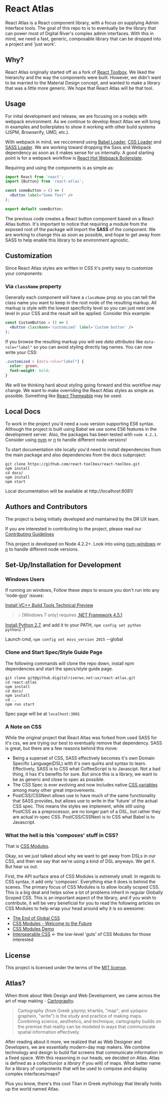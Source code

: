 # React Atlas
React Atlas is a React component library, with a focus on supplying Admin Interface tools. The goal of this repo to is to eventually be the library that can power most of Digital River's complex admin interfaces. With this in mind, we need a fast, generic, composable library that can be dropped into a project and 'just work'.

## Why?
React Atlas originally started off as a fork of [React Toolbox](https://github.com/react-toolbox/react-toolbox). We liked the hierarchy and the way the components were built. However, we didn't want to be married to the Material Design concept, and wanted to make a library that was a little more generic. We hope that React Atlas will be that tool.

## Usage

For inital development and release, we are focusing on a nodejs with webpack environment. As we continue to develop React Atlas we will bring in examples and boilerplates to show it working with other build systems (JSPM, Browserify, UMD, etc.).

With webpack in mind, we reccomend using [Babel Loader](https://github.com/babel/babel-loader), [CSS Loader](https://github.com/webpack/css-loader) and [SASS Loader](https://github.com/jtangelder/sass-loader). We are working toward dropping the Sass and Webpack dependency as soon as it makes sense for us internally. A good starting point is for a webpack workflow is [React Hot Webpack Boilerplate](https://github.com/gaearon/react-hot-boilerplate).

Requiring and using the components is as simple as:

```jsx
import React from 'react';
import {Button} from 'react-atlas';

const someButton = () => (
  <Button label="Some Text" />
);

export default someButton;
```

The previous code creates a React button component based on a React Atlas button. It's important to notice that requiring a module from the exposed root of the package will import the **SASS** of the component. We are working to change this as soon as possible, and hope to get away from SASS to help enable this library to be environment agnostic.

## Customization

Since React Atlas styles are written in CSS it's pretty easy to customize your components:

### Via `className` property

Generally each component will have a `className` prop so you can tell the class name you want to keep in the root node of the resulting markup. All markup is style with the lowest specificity level so you can just nest one level in your CSS and the result will be applied. Consider this example:

```jsx
const CustomButton = () => (
  <Button className='customized' label='Custom button' />
);
```

If you browse the resulting markup you will see *data attributes* like `data-role="label"` so you can avoid styling directly tag names. You can now write your CSS:

```css
.customized > [data-role="label"] {
  color: green;
  font-weight: bold;
}
```

We will be thinking hard about styling going forward and this workflow may change. We want to make overriding the React Atlas styles as simple as possible. Something like [React Themeable](https://github.com/markdalgleish/react-themeable) may be used.

## Local Docs

To work in the project you'd need a `node` version supporting ES6 syntax. Although the project is built using Babel we use some ES6 features in the development server. Also, the packages has been tested with `node 4.2.1`. Consider using [nvm](https://github.com/creationix/nvm) or [n](https://github.com/tj/n) to handle different node versions!

To start documentation site locally you'd need to install dependencies from the main package and also dependencies from the docs subproject:

```
git clone https://github.com/react-toolbox/react-toolbox.git
npm install
cd docs/
npm install 
npm start
```

Local documentation will be available at http://localhost:8081/

## Authors and Contributors

The project is being initially developed and maintained by the DR UX team.

If you are interested in contributing to the project, please read our [Contributing Guidelines](https://github.digitalriverws.net/ux/react-atlas/blob/master/CONTRIBUTING.md)

This project is developed on Node 4.2.2+. Look into using [nvm-windows](https://github.com/coreybutler/nvm-windows) or [n](https://github.com/tj/n) to handle different node versions.

## Set-Up/Installation for Development

### Windows Users
If running on windows, Follow these steps to ensure you don't run into any 'node-gyp' issues:

[Install VC++ Build Tools Technical Preview](https://www.microsoft.com/en-us/download/details.aspx?id=49512)

>:bulb: [Windows 7 only] requires [.NET Framework 4.5.1](http://www.microsoft.com/en-us/download/details.aspx?id=40773)

[Install Python 2.7](https://www.python.org/downloads/), and add it to your PATH, ```npm config set python python2.7```

Launch cmd, ```npm config set msvs_version 2015``` --global 

### Clone and Start Spec/Style Guide Page
The following commands will clone the repo down, install npm dependencies and start the specs/style guide page.
```
git clone git@github.digitalriverws.net:ux/react-atlas.git
cd react-atlas
npm install
cd docs/
npm install 
cd ..
npm run start
```
Spec page will be at ```localhost:3001```
### A Note on CSS
While the original project that React Altas was forked from used SASS for it's css, we are trying our best to eventually remove that dependency. SASS is great, but there are a few reasons behind this move:
  - Being a superset of CSS, SASS effectively becomes it's own Domain Specific Language(DSL) with it's own quirks and syntax to learn. Effectively, SASS is to CSS what CoffeeScript is to Javascipt. Not a bad thing, it has it's benefits for sure. But since this is a library, we want to be as generic and close to spec as possible.
  - The CSS Spec is ever evolving and now includes native [CSS variables](http://www.w3.org/TR/css-variables/) among many other great improvements.
  - PostCSS/CSSNext allows use to have much of the same functionality that SASS provides, but allows use to write in the 'future' of the actual CSS spec. This means the styles we implement, while still using PostCSS as a preprocessor, are no longer part of a DSL, but rather they are actual in-spec CSS. PostCSS/CSSNext is to CSS what Babel is to Javascript.

### What the hell is this 'composes' stuff in CSS?
That is [CSS Modules](https://github.com/css-modules/css-modules).

Okay, so we just talked about why we want to get away from DSLs in our CSS, and then we say that we're using a kind of DSL anyways. We get it. But hear us out.

First, the API surface area of CSS Modules is extremely small. In regards to CSS syntax, it add only 'composes'. Everything else it does is behind the scenes. The primary focus of CSS Modules is to allow locally scoped CSS. This is a big deal and helps solve a lot of problems inherit in regular Globally Scoped CSS. This is an important aspect of the library, and if you wish to contribute, it will be very beneficial for you to read the following articles on CSS Modules to help wrap your head around why it is so awesome:
 - [The End of Global CSS](https://medium.com/seek-ui-engineering/the-end-of-global-css-90d2a4a06284)
 - [CSS Modules - Welcome to the Future](http://glenmaddern.com/articles/css-modules)
 - [CSS Modules Demo](https://css-modules.github.io/webpack-demo/)
 - [Interoperable CSS](http://glenmaddern.com/articles/interoperable-css) <- the low-level 'guts' of CSS Modules for those interested

## License 
This project is licensed under the terms of the [MIT license](https://github.com/react-toolbox/react-toolbox/blob/master/LICENSE).

## Atlas?
When think about Web Design and Web Development, we came across the art of map making - [Cartography](https://en.wikipedia.org/wiki/Cartography).

>Cartography (from Greek χάρτης khartēs, "map"; and γράφειν graphein, "write") is the study and practice of making maps. Combining science, aesthetics, and technique, cartography builds on the premise that reality can be modeled in ways that communicate spatial information effectively.

After reading about it more, we realized that as Web Designer and Developers, we are essentially modern-day map makers. We combine technology and design to build flat screens that communicate information in a fixed space. With this reasoning in our heads, we decided on Atlas. Atlas is defined as a collection(or a _library_ if you will) of maps. What better name for a library of components that will be used to compose and display complex interfaces/maps?

Plus you know, there's this cool Titan in Greek mythology that literally holds up the world named Atlas.
